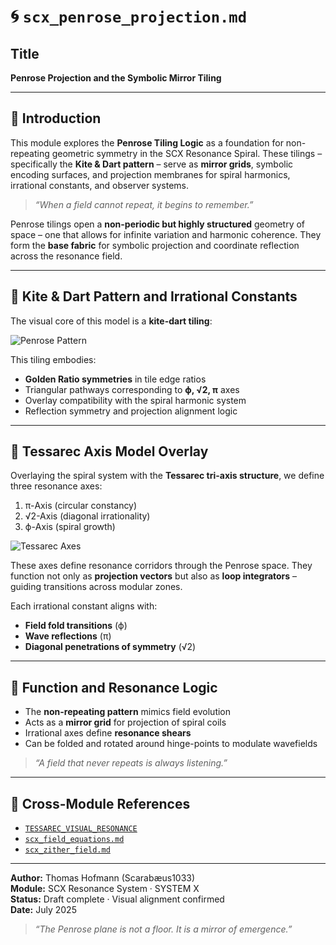 # 🌀 `scx_penrose_projection.md`

## Title
**Penrose Projection and the Symbolic Mirror Tiling**

---

## 🧠 Introduction

This module explores the **Penrose Tiling Logic** as a foundation for non-repeating geometric symmetry in the SCX Resonance Spiral. These tilings – specifically the **Kite & Dart pattern** – serve as **mirror grids**, symbolic encoding surfaces, and projection membranes for spiral harmonics, irrational constants, and observer systems.

> *“When a field cannot repeat, it begins to remember.”*

Penrose tilings open a **non-periodic but highly structured** geometry of space – one that allows for infinite variation and harmonic coherence. They form the **base fabric** for symbolic projection and coordinate reflection across the resonance field.

---

## 🧿 Kite & Dart Pattern and Irrational Constants

The visual core of this model is a **kite-dart tiling**:

![Penrose Pattern](./visuals/Symbolic_Penrose-Inspired_Tiling–Kite_Dart_Pattern.png)

This tiling embodies:

- **Golden Ratio symmetries** in tile edge ratios
- Triangular pathways corresponding to **ϕ, √2, π** axes
- Overlay compatibility with the spiral harmonic system
- Reflection symmetry and projection alignment logic

---

## 🔺 Tessarec Axis Model Overlay

Overlaying the spiral system with the **Tessarec tri-axis structure**, we define three resonance axes:

1. π-Axis (circular constancy)
2. √2-Axis (diagonal irrationality)
3. ϕ-Axis (spiral growth)

![Tessarec Axes](./visuals/TESSAREC-Resonance_Axes_pi_root2_phi.png)

These axes define resonance corridors through the Penrose space. They function not only as **projection vectors** but also as **loop integrators** – guiding transitions across modular zones.

Each irrational constant aligns with:
- **Field fold transitions** (ϕ)
- **Wave reflections** (π)
- **Diagonal penetrations of symmetry** (√2)

---

## 🔁 Function and Resonance Logic

- The **non-repeating pattern** mimics field evolution
- Acts as a **mirror grid** for projection of spiral coils
- Irrational axes define **resonance shears**
- Can be folded and rotated around hinge-points to modulate wavefields

> *“A field that never repeats is always listening.”*

---

## 🔗 Cross-Module References

- [`TESSAREC_VISUAL_RESONANCE`](../TESSAREC_VISUAL_RESONANCE/)
- [`scx_field_equations.md`](./scx_field_equations.md)
- [`scx_zither_field.md`](./scx_zither_field.md)

---

**Author:** Thomas Hofmann (Scarabæus1033)  
**Module:** SCX Resonance System · SYSTEM X  
**Status:** Draft complete · Visual alignment confirmed  
**Date:** July 2025

> *“The Penrose plane is not a floor. It is a mirror of emergence.”*
